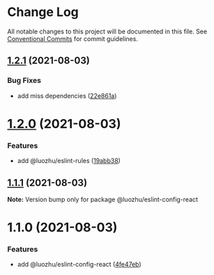 # Change Log

All notable changes to this project will be documented in this file.
See [Conventional Commits](https://conventionalcommits.org) for commit guidelines.

## [1.2.1](https://github.com/youngjuning/luozhu-cli/compare/@luozhu/eslint-config-react@1.2.0...@luozhu/eslint-config-react@1.2.1) (2021-08-03)


### Bug Fixes

* add miss dependencies ([22e861a](https://github.com/youngjuning/luozhu-cli/commit/22e861afbb92fc2f4dd8b3eef4fd79688b0a8e46))





# [1.2.0](https://github.com/youngjuning/luozhu-cli/compare/@luozhu/eslint-config-react@1.1.1...@luozhu/eslint-config-react@1.2.0) (2021-08-03)


### Features

* add @luozhu/eslint-rules ([19abb38](https://github.com/youngjuning/luozhu-cli/commit/19abb3834608c5f7b597517d50f488dd72554e5d))





## [1.1.1](https://github.com/youngjuning/luozhu-cli/compare/@luozhu/eslint-config-react@1.1.0...@luozhu/eslint-config-react@1.1.1) (2021-08-03)

**Note:** Version bump only for package @luozhu/eslint-config-react





# 1.1.0 (2021-08-03)


### Features

* add @luozhu/eslint-config-react ([4fe47eb](https://github.com/youngjuning/luozhu-cli/commit/4fe47ebd44f4501eed7204b673252a87f72d86fc))
